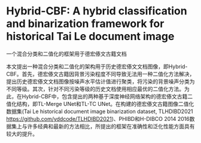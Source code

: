 # Hybrid-CBF: A hybrid classification and binarization framework for historical Tai Le document image
一个混合分类和二值化的框架用于德宏傣文古籍文档

本文提出一种混合分类和二值化的架构用于历史德宏傣文文档图像，即Hybrid-CBF。首先，德宏傣文古籍因背景污染程度不同导致无法用一种二值化方法解决，提出历史德宏傣文文档图像按噪声水平估计值进行聚类，将污染的背景噪声分类为不同等级。其次，针对不同污染等级的历史文档使用相应最优的二值化方法。为此，在Hybrid-CBF中，包含提出的两种基于深度神经网络架构的德宏傣文古籍二值化结构，即TL-Merge UNet和TL-TC UNet。在构建的德宏傣文古籍图像二值化数据集(Tai Le historical document image binarization dataset, TLHDIBD2021 https://github.com/yddcode/TLHDIBD2021)、PHIBD和H-DIBCO 2014 2016数据集上与许多经典和最新的方法相比，所提出的框架在准确性和泛化性能方面具有较大的提升。
